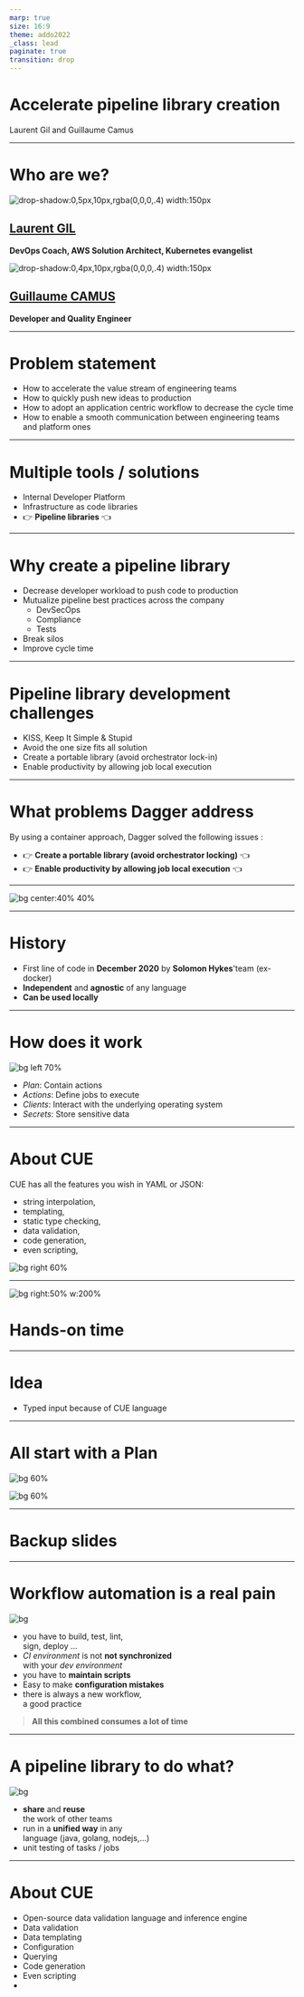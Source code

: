 ```yaml
---
marp: true
size: 16:9
theme: addo2022
_class: lead
paginate: true
transition: drop
---
```

<!-- _class: main -->

# Accelerate pipeline library creation

<div class="author">Laurent Gil and Guillaume Camus</div>

---

# Who are we?


<div class="container">

<div class="col">

![drop-shadow:0,5px,10px,rgba(0,0,0,.4) width:150px](./assets/laurent-gil.png)

## [Laurent GIL](https://www.linkedin.com/in/laurent-gil/?locale=en_US)

**DevOps Coach,
AWS Solution Architect,
Kubernetes evangelist**

</div>

<div class="col">

![drop-shadow:0,4px,10px,rgba(0,0,0,.4) width:150px](./assets/guillaume-camus.png)

## [Guillaume CAMUS](https://www.linkedin.com/in/guillaumecamus/?locale=en_US)

**Developer and Quality Engineer**

</div>

</div>

---

# Problem statement

- How to accelerate the value stream of engineering teams
- How to quickly push new ideas to production
- How to adopt an application centric workflow to decrease the cycle time
- How to enable a smooth communication between engineering teams and platform ones

---

# Multiple tools / solutions

- Internal Developer Platform
- Infrastructure as code libraries
- 👉 **Pipeline libraries** 👈

---

# Why create a pipeline library

- Decrease developer workload to push code to production
- Mutualize pipeline best practices across the company
  - DevSecOps
  - Compliance
  - Tests
- Break silos
- Improve cycle time

---

# Pipeline library development challenges

- KISS, Keep It Simple & Stupid
- Avoid the one size fits all solution
- Create a portable library (avoid orchestrator lock-in)
- Enable productivity by allowing job local execution

---

# What problems Dagger address

By using a container approach, Dagger solved the following issues :

- 👉 **Create a portable library (avoid orchestrator locking)** 👈
- 👉 **Enable productivity by allowing job local execution** 👈

---
<!-- _class: header -->
![bg center:40% 40%](./assets/dagger_logo_portrait_on_black.svg)

---

# History

- First line of code in **December 2020** by **Solomon Hykes**'team (ex-docker)
- **Independent** and **agnostic** of any language
- **Can be used locally**

<!--
Dagger is portable and compatible
-->

---

# How does it work

![bg left 70%](assets/dagger.drawio.png)

- *Plan*: Contain actions
- *Actions*: Define jobs to execute
- *Clients*: Interact with the underlying operating system
- *Secrets*: Store sensitive data

---

# About CUE

CUE has all the features you wish in YAML or JSON:

- string interpolation,
- templating,
- static type checking,
- data validation,
- code generation,
- even scripting,

<!--
- Created by google
- Originally designed to configure Borg, the K8s predecessor
-->

![bg right 60%](assets/cue-example.png)

---

![bg right:50% w:200%](assets/hands-on.jpg)

# Hands-on time

---

# Idea

- Typed input because of CUE language

---

# <!-- fit --> All start with a **Plan**

![bg 60%](assets/loves-plan-together.jpeg)

![bg 60%](assets/plan-dagger.png)

---
<!-- _class: header -->

# Backup slides

---

<style>

</style>

<!-- _class: white -->

# Workflow automation is a real pain

![bg](assets/developer_pain_point.jpeg)

- you have to build, test, lint, <br /> sign, deploy ...
- *CI environment* is not **not synchronized** <br /> with your *dev environment*
  <!--

  - the development environment is different from one developer to another, and is rarely consistent with that of the CI
  -->
- you have to **maintain scripts**
  <!--

  - these scripts are rarely tested
  -->
- Easy to make **configuration mistakes**
  <!--

  - there is no schema to validate the configuration. You can have a valid YAML file, but it is not understood by the CI. For example, define an environment variable with a boolean type.
  -->
- there is always a new workflow, <br />a good practice
  <!--

  - there is always a new workflow, good practices to execute. This has the consequence that developers spend too much time on it instead of developing.
  So what do we do? We write scripts to automate all these workflows and tasks we have to perform.
  -->
  <!--
  Homemade scripts that do the job but then they don't really evolve and as the team grows, the project grows, the script grows and the technical debt grows and begins to introduce problems  that you can't test. You don't understand how it works and the person who wrote them three years ago is gone.
  -->

> **All this combined consumes a lot of time**

---

<!-- _class: white -->
# A pipeline library to do what?

![bg](assets/question.jpeg)

- **share** and **reuse** <br />the work of other teams
  <!--

  - have a modular and composable API
  -->
- run in a **unified way** in any <br />language (java, golang, nodejs,...)
- unit testing of tasks / jobs

---
# About CUE

<!--
- Created by google
- Originally designed to configure Borg, the K8s predecessor
-->
- Open-source data validation language and inference engine
- Data validation
- Data templating
- Configuration
- Querying
- Code generation
- Even scripting
-